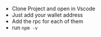- Clone Project and open in Vscode
- Just add your wallet address
- Add the rpc for each of them
- run `npm -v`
